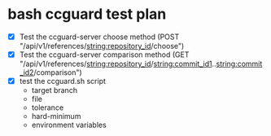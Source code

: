 # bash ccguard test plan

- [x] Test the ccguard-server choose method (POST "/api/v1/references/<string:repository_id>/choose")
- [x] Test the ccguard-server comparison method (GET "/api/v1/references/<string:repository_id>/<string:commit_id1>..<string:commit_id2>/comparison")
- [x] test the ccguard.sh script
  - target branch
  - file
  - tolerance
  - hard-minimum
  - environment variables
